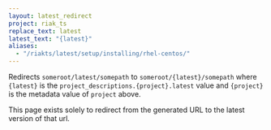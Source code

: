 ```yaml
---
layout: latest_redirect
project: riak_ts
replace_text: latest
latest_text: "{latest}"
aliases:
  - "/riakts/latest/setup/installing/rhel-centos/"
---
```


Redirects `someroot/latest/somepath` to `someroot/{latest}/somepath` 
where `{latest}` is the `project_descriptions.{project}.latest` value
and `{project}` is the metadata value of `project` above.

This page exists solely to redirect from the generated URL to the latest version of
that url.




